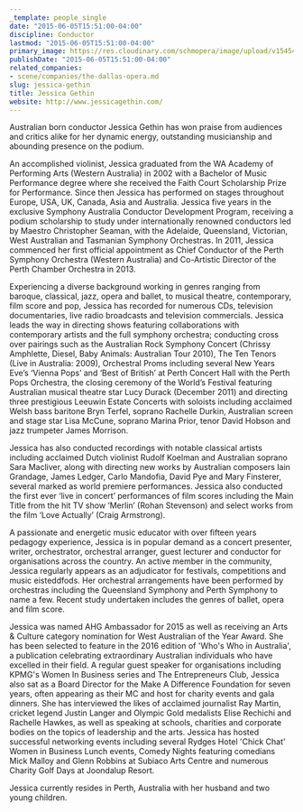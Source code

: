 ```yaml
---
_template: people_single
date: "2015-06-05T15:51:00-04:00"
discipline: Conductor
lastmod: "2015-06-05T15:51:00-04:00"
primary_image: https://res.cloudinary.com/schmopera/image/upload/v1545409169/media/webhook-uploads/1433533864603/d3d1a7_0151de64ce1c4039941da3f2a4cb6888.jpg_srb_p_600_702_75_22_0.50_1.20_0.00_jpg_srb
publishDate: "2015-06-05T15:51:00-04:00"
related_companies:
- scene/companies/the-dallas-opera.md
slug: jessica-gethin
title: Jessica Gethin
website: http://www.jessicagethin.com/
---
```


Australian born conductor Jessica Gethin has won praise from audiences and critics alike for her dynamic energy, outstanding musicianship and abounding presence on the podium.
 
An accomplished violinist, Jessica graduated from the WA Academy of Performing Arts (Western Australia) in 2002 with a Bachelor of Music Performance degree where she received the Faith Court Scholarship Prize for Performance. Since then Jessica has performed on stages throughout Europe, USA, UK, Canada, Asia and Australia. Jessica five years in the exclusive Symphony Australia Conductor Development Program, receiving a podium scholarship to study under internationally renowned conductors led by Maestro Christopher Seaman, with the Adelaide, Queensland, Victorian, West Australian and Tasmanian Symphony Orchestras. In 2011, Jessica commenced her first official appointment as Chief Conductor of the Perth Symphony Orchestra (Western Australia) and Co-Artistic Director of the Perth Chamber Orchestra in 2013.
 
Experiencing a diverse background working in genres ranging from baroque, classical, jazz, opera and ballet, to musical theatre, contemporary, film score and pop, Jessica has recorded for numerous CDs, television documentaries, live radio broadcasts and television commercials. Jessica leads the way in directing shows featuring collaborations with contemporary artists and the full symphony orchestra; conducting cross over pairings such as the Australian Rock Symphony Concert (Chrissy Amphlette, Diesel, Baby Animals: Australian Tour 2010), The Ten Tenors (Live in Australia: 2009), Orchestral Proms including several New Years Eve’s ‘Vienna Pops’ and ‘Best of British’ at Perth Concert Hall with the Perth Pops Orchestra, the closing ceremony of the World’s Festival featuring Australian musical theatre star Lucy Durack (December 2011) and directing three prestigious Leeuwin Estate Concerts with soloists including acclaimed Welsh bass baritone Bryn Terfel, soprano Rachelle Durkin, Australian screen and stage star Lisa McCune, soprano Marina Prior, tenor David Hobson and jazz trumpeter James Morrison.
 
Jessica has also conducted recordings with notable classical artists including acclaimed Dutch violinist Rudolf Koelman and Australian soprano Sara Macliver, along with directing new works by Australian composers Iain Grandage, James Ledger, Carlo Mandofia, David Pye and Mary Finsterer, several marked as world premiere performances. Jessica also conducted the first ever ‘live in concert’ performances of film scores including the Main Title from the hit TV show ‘Merlin’ (Rohan Stevenson) and select works from the film ‘Love Actually’ (Craig Armstrong).
 
A passionate and energetic music educator with over fifteen years pedagogy experience, Jessica is in popular demand as a concert presenter, writer, orchestrator, orchestral arranger, guest lecturer and conductor for organisations across the country. An active member in the community, Jessica regularly appears as an adjudicator for festivals, competitions and music eisteddfods. Her orchestral arrangements have been performed by orchestras including the Queensland Symphony and Perth Symphony to name a few. Recent study undertaken includes the genres of ballet, opera and film score. 
 
Jessica was named AHG Ambassador for 2015 as well as receiving an Arts & Culture category nomination for West Australian of the Year Award. She has been selected to feature in the 2016 edition of 'Who's Who in Australia', a publication celebrating extraordinary Australian individuals who have excelled in their field. A regular guest speaker for organisations including KPMG's Women In Business series and The Entrepreneurs Club, Jessica also sat as a Board Director for the Make A Difference Foundation for seven years, often appearing as their MC and host for charity events and gala dinners. She has interviewed the likes of acclaimed journalist Ray Martin, cricket legend Justin Langer and Olympic Gold medalists Elise Rechichi and Rachelle Hawkes, as well as speaking at schools, charities and corporate bodies on the topics of leadership and the arts. Jessica has hosted successful networking events including several Rydges Hotel 'Chick Chat' Women in Business Lunch events, Comedy Nights featuring comedians Mick Malloy and Glenn Robbins at Subiaco Arts Centre and numerous Charity Golf Days at Joondalup Resort. 
 
Jessica currently resides in Perth, Australia with her husband and two young children. 
